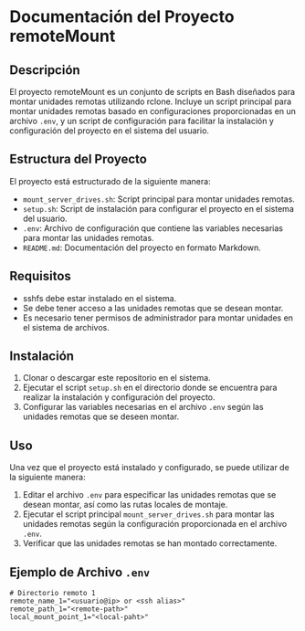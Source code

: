 # Documentación del Proyecto remoteMount

## Descripción
El proyecto remoteMount es un conjunto de scripts en Bash diseñados para montar unidades remotas utilizando rclone. Incluye un script principal para montar unidades remotas basado en configuraciones proporcionadas en un archivo `.env`, y un script de configuración para facilitar la instalación y configuración del proyecto en el sistema del usuario.

## Estructura del Proyecto
El proyecto está estructurado de la siguiente manera:
- `mount_server_drives.sh`: Script principal para montar unidades remotas.
- `setup.sh`: Script de instalación para configurar el proyecto en el sistema del usuario.
- `.env`: Archivo de configuración que contiene las variables necesarias para montar las unidades remotas.
- `README.md`: Documentación del proyecto en formato Markdown.

## Requisitos
- sshfs debe estar instalado en el sistema.
- Se debe tener acceso a las unidades remotas que se desean montar.
- Es necesario tener permisos de administrador para montar unidades en el sistema de archivos.

## Instalación
1. Clonar o descargar este repositorio en el sistema.
2. Ejecutar el script `setup.sh` en el directorio donde se encuentra para realizar la instalación y configuración del proyecto.
3. Configurar las variables necesarias en el archivo `.env` según las unidades remotas que se deseen montar.

## Uso
Una vez que el proyecto está instalado y configurado, se puede utilizar de la siguiente manera:
1. Editar el archivo `.env` para especificar las unidades remotas que se desean montar, así como las rutas locales de montaje.
2. Ejecutar el script principal `mount_server_drives.sh` para montar las unidades remotas según la configuración proporcionada en el archivo `.env`.
3. Verificar que las unidades remotas se han montado correctamente.

## Ejemplo de Archivo `.env`
```plaintext
# Directorio remoto 1
remote_name_1="<usuario@ip> or <ssh alias>"
remote_path_1="<remote-path>"
local_mount_point_1="<local-paht>"
```